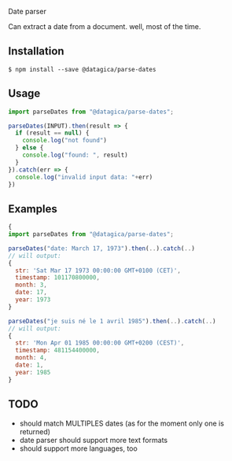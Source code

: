 
Date parser

Can extract a date from a document. well, most of the time.

## Installation

    $ npm install --save @datagica/parse-dates

## Usage

```javascript
import parseDates from "@datagica/parse-dates";

parseDates(INPUT).then(result => {
  if (result == null) {
    console.log("not found")
  } else {
    console.log("found: ", result)
  }
}).catch(err => {
  console.log("invalid input data: "+err)
})
```

## Examples

```javascript
{
import parseDates from "@datagica/parse-dates";

parseDates("date: March 17, 1973").then(..).catch(..)
// will output:
{
  str: 'Sat Mar 17 1973 00:00:00 GMT+0100 (CET)',
  timestamp: 101170800000,
  month: 3,
  date: 17,
  year: 1973
}

parseDates("je suis né le 1 avril 1985").then(..).catch(..)
// will output:
{
  str: 'Mon Apr 01 1985 00:00:00 GMT+0200 (CEST)',
  timestamp: 481154400000,
  month: 4,
  date: 1,
  year: 1985
}
```

## TODO

- should match MULTIPLES dates (as for the moment only one is returned)
- date parser should support more text formats
- should support more languages, too
